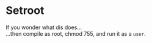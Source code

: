 # Setroot

If you wonder what dis does...   
...then compile as root, chmod 755, and run it as a `user`.